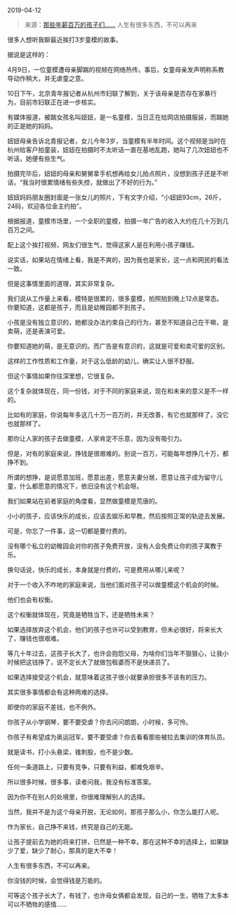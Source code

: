 2019-04-12

> 来源：[那些年薪百万的孩子们......](http://mp.weixin.qq.com/s?__biz=MzU3NDc5Nzc0NQ==&mid=2247484364&idx=1&sn=622981428cd9f4b1e1c655f5a129b463&chksm=fd2da112ca5a2804cf2bddd18bea0201b3b6c54c56c946e609d878cf3fb7854deb4f15668cc1&scene=27#wechat_redirect)
> 人生有很多东西，不可以再来

很多人想听我聊最近挨打3岁童模的故事。

  

据说是这样的：

4月9日，一位童模遭母亲脚踹的视频在网络热传。事后，女童母亲发声明称系教导动作稍大，并无虐童之意。

  

10日下午，北京青年报记者从杭州市妇联了解到，关于该母亲是否存在家暴行为，目前市妇联正在进一步核实。

  

有媒体报道，被踹女孩名叫妞妞，是一名童模，当日正在给网店拍摄服装，而踹她的正是她的妈妈。

  

妞妞母亲告诉北青报记者，女儿今年3岁，当童模有半年时间。这个视频是当时在杭州给客户拍童装，妞妞在拍摄时不太听话一直在基地乱跑，她叫了几次妞妞也不听话，她便有些生气。

  

拍摄完毕后，妞妞的母亲和舅舅拿手机想再给女儿拍点照片，没想到孩子还是不听话，“我当时很累情绪有些失控，就做出了不好的行为。”

  

妞妞妈妈朋友圈封面是一张女儿的照片，下有文字介绍，“小妞妞93cm，26斤，24码，欢迎各位金主约拍”。

  

根据报道，童模市场里，一个全职的童模，拍摄一年广告的收入大约在几十万到几百万之间。

  

配上这个挨打视频，网友们很生气，觉得这家人是在利用小孩子赚钱。

  

说实话，如果站在情绪上看，我是不爽的，因为我也是家长，这一点和网民的看法一致。

  

但是这事情里面的道理，其实非常复杂。

  

我们说从工作量上来看，模特是很累的，很多童模，拍照拍到晚上12点是常态。你要知道，这都是孩子，而且是幼稚园都不到孩子。

  

小孩是没有独立意识的，她都没办法约束自己的行为，甚至不知道自己在干嘛，是卖萌，还是表演可爱。

  

你要知道她的萌，是无意识的。而广告是有意识的，这就是可爱和卖可爱的区别。

  

这样的工作性质和工作量，对于这么低龄的幼儿，确实让人很不舒服。

  

但这个事情如果你往深里想，它很复杂。

  

这个复杂就体现在，同一份钱，对于不同的家庭来说，现在和未来的意义是不一样的。

  

比如有的家庭，你说每年多这几十万一百万的，并无改善，有它也就那样了，没它也就那样了。

  

那你让人家的孩子去做童模，人家肯定不乐意，因为没有吸引力。

  

但是，对有的家庭来说，挣钱是很艰难的。别说一百万，可能每年想挣几十万，都挣不到。

  

所谓的想挣，是说愿意加班，愿意出差，愿意夫妻分居，愿意让孩子成为留守儿童，什么都愿意的情况下，依旧没有这个机会呀。

  

我们如果站在前者家庭的角度看，显然做童模是荒唐的。

  

小小的孩子，应该快乐的成长，应该去娱乐和早教，然后按照正常的轨迹去发展。

  

可是，你忘了一件事，这一切都是要付费的。

  

没有哪个私立的幼稚园会对你的孩子免费开放，没有人会免费让你的孩子寓教于乐。

  

换句话说，快乐的成长，本身就是付费的，可是费用从哪儿来呢？

  

对于一个收入不咋地的家庭来说，当他们面对孩子可以做童模这个机会的时候。

  

他们也会有权衡。

  

这个权衡就体现在，究竟是牺牲当下，还是牺牲未来？

  

如果选择放弃这个机会，他们的孩子也许可以受到教育，但未必很好，将来长大了，赚钱也很艰难。

  

等几十年过去，这孩子长大了，也许会抱怨父母，为啥你们当年不狠狠心，让我小时候把这钱挣了，说不定长大了就做包租婆而不是快递员了。

  

如果选择接受这个机会，就意味着这孩子很小就要承担很多不该有的压力。

  

其实很多事情都会有这种两难的选择。

  

即使你的家庭不差钱，也不例外。

  

你孩子从小学钢琴，要不要受虐？你去问问朗朗，小时候，多可怜。

  

你孩子有希望成为奥运冠军，要不要受虐？你去看看那些被拉去集训的体育队员。

  

就是读书，打小头悬梁，锥刺股，也不是少数。

  

任何一条道路上，只要有竞争，只要有利益，都难免艰辛。

  

所以很多时候，很多事，读者问我，我没有标准答案。

  

因为你不在别人的处境里，你很难理解别人的选择。

  

当然，我并不是为这个母亲开脱，无论如何，那孩子那么小，你怎么能打人呢。

  

作为家长，自己挣不来钱，终究是自己的无能。

  

让孩子提前去为她的将来打拼，已然是一种不幸。那在这种不幸的选择上，如果缺少了爱，缺少了耐心，那真的是大不幸！

  

人生有很多东西，不可以再来。

  

你没钱的时候，会觉得钱是万能的。

  

可等这个孩子长大了，有钱了，也许母女俩都会发现，自己的一生，牺牲了太多本可以不牺牲的感情......


